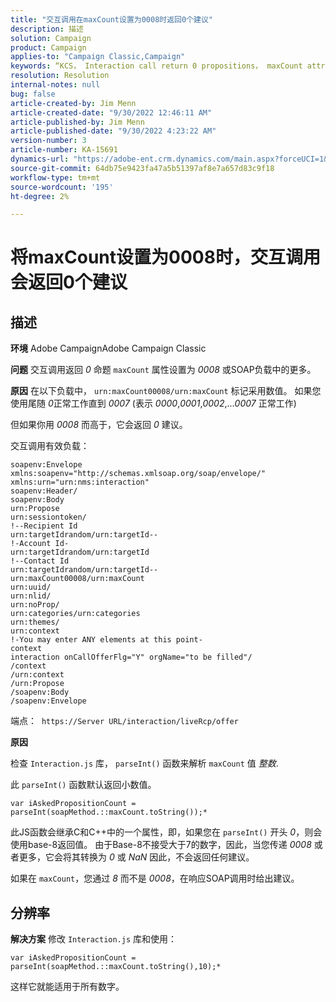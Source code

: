 ```yaml
---
title: "交互调用在maxCount设置为0008时返回0个建议"
description: 描述
solution: Campaign
product: Campaign
applies-to: "Campaign Classic,Campaign"
keywords: “KCS， Interaction call return 0 propositions， maxCount attribute， 0008, SOAP有效负载， Adobe Campaign, Adobe Campaign Classic”
resolution: Resolution
internal-notes: null
bug: false
article-created-by: Jim Menn
article-created-date: "9/30/2022 12:46:11 AM"
article-published-by: Jim Menn
article-published-date: "9/30/2022 4:23:22 AM"
version-number: 3
article-number: KA-15691
dynamics-url: "https://adobe-ent.crm.dynamics.com/main.aspx?forceUCI=1&pagetype=entityrecord&etn=knowledgearticle&id=178a6d43-5940-ed11-9db1-0022480866ad"
source-git-commit: 64db75e9423fa47a5b51397af8e7a657d83c9f18
workflow-type: tm+mt
source-wordcount: '195'
ht-degree: 2%

---
```


# 将maxCount设置为0008时，交互调用会返回0个建议

## 描述


<b>环境</b>
Adobe CampaignAdobe Campaign Classic

<b>问题</b>
交互调用返回 *0* 命题 `maxCount` 属性设置为 *0008* 或SOAP负载中的更多。

<b>原因</b>
在以下负载中， `urn:maxCount00008/urn:maxCount` 标记采用数值。
如果您使用尾随 *0*&#x200B;正常工作直到 *0007* (表示 *0000*,*0001*,*0002*,...*0007* 正常工作)

但如果你用 *0008* 而高于，它会返回 *0* 建议。

交互调用有效负载：


```
soapenv:Envelope xmlns:soapenv="http://schemas.xmlsoap.org/soap/envelope/" xmlns:urn="urn:nms:interaction"
soapenv:Header/
soapenv:Body
urn:Propose
urn:sessiontoken/
!--Recipient Id
urn:targetIdrandom/urn:targetId--
!-Account Id-
urn:targetIdrandom/urn:targetId
!--Contact Id
urn:targetIdrandom/urn:targetId--
urn:maxCount00008/urn:maxCount
urn:uuid/
urn:nlid/
urn:noProp/
urn:categories/urn:categories
urn:themes/
urn:context
!-You may enter ANY elements at this point-
context
interaction onCallOfferFlg="Y" orgName="to be filled"/
/context
/urn:context
/urn:Propose
/soapenv:Body
/soapenv:Envelope
```




端点： 
`https://Server URL/interaction/liveRcp/offer`

<b>原因</b>

检查 `Interaction.js` 库， `parseInt()` 函数来解析 `maxCount` 值 *整数*.

此 `parseInt()` 函数默认返回小数值。


```
var iAskedPropositionCount = parseInt(soapMethod.::maxCount.toString());*
```


此JS函数会继承C和C++中的一个属性，即，如果您在 `parseInt()` 开头 *0*，则会使用base-8返回值。
由于Base-8不接受大于7的数字，因此，当您传递 *0008* 或者更多，它会将其转换为 *0* 或 *NaN* 因此，不会返回任何建议。

如果在 `maxCount`，您通过 *8* 而不是 *0008*，在响应SOAP调用时给出建议。


## 分辨率


<b>解决方案</b>
修改 `Interaction.js` 库和使用：




```
var iAskedPropositionCount = parseInt(soapMethod.::maxCount.toString(),10);*
```




这样它就能适用于所有数字。
